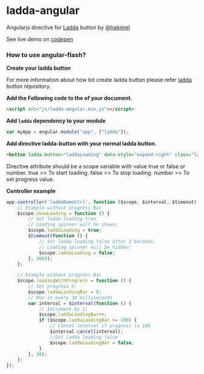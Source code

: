 # ladda-angular
Angularjs directive for [Ladda](http://lab.hakim.se/ladda/) button by [@hakimel](https://twitter.com/hakimel)

See live demo on [codepen](http://codepen.io/sachinchoolur/pen/ogxpOZ)

### How to use angular-flash?

**Create your ladda button**

For more information about how tot create ladda button please refer [ladda](https://github.com/hakimel/Ladda) button repository.


**Add the Following code to the <head> of your document.**
``` html
<script src="js/ladda-angular.min.js"></script>
```
**Add `ladda` dependency to your module**
``` javascript 
var myApp = angular.module("app", ["ladda"]);
```
**Add directive ladda-button with your normal ladda button.**
``` html
<button ladda-button="laddaLoading" data-style="expand-right" class="ladda-button"><span class="ladda-label">Submit</span>
```
Directive attribute should be a scope variable with value true or false or number.
true   >> To start loading.
false  >> To stop loading.
number >> To set progress value.

**Controller example**
``` javascript
app.controller('laddaDemoCtrl', function ($scope, $interval, $timeout) {
    // Example without progress Bar
    $scope.showLoading = function () {
        // Set ladda loading true
        // Loading spinner will be shown;
        $scope.laddaLoading = true;
        $timeout(function () {
            // Set ladda loading false after 3 Seconds. 
            // Loading spinner will be hidden;
            $scope.laddaLoading = false;
        }, 3000);
    };

    // Example without progress Bar
    $scope.loadingWithProgress = function () {
        // Set progress 0;
        $scope.laddaLoadingBar = 0;
        // Run in every 30 milliseconds
        var interval = $interval(function () {
            // Increment by 1; 
            $scope.laddaLoadingBar++;
            if ($scope.laddaLoadingBar >= 100) {
                // Cancel interval if progress is 100
                $interval.cancel(interval);
                //Set ladda loading false
                $scope.laddaLoadingBar = false;
            }
        }, 30);
    };
});
```




